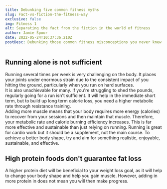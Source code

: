 ```yaml
---
title: Debunking five common fitness myths
slug: Fact-vs-fiction-the-fitness-way
exclusive: false
img: Fitness 1
alt: Separating the fact from the fiction in the world of fitness
author: Jamie Spoor
date: 2022-05-24T10:37:36.210Z
postDesc: Debunking those common fitness misconceptions you never knew existed
---
```

## Running alone is not sufficient

Running several times per week is very challenging on the body. It places your joints under enormous strain due to the consistent impact of you hitting the ground, particularly when you run on hard surfaces.\
It is also unachievable for many. If you're struggling to shed the pounds, regularly going for a run isn't sufficient.  It will help in the immediate short term, but to build up long term calorie loss, you need a higher metabolic rate through resistance training. \
Adding more muscle means that your body requires more energy (calories) to recover from your sessions and then maintain that muscle. Therefore, your metabolic rate and calorie burning efficiency increases. This is far more effective and sustainable than just relying on running. Running is great for cardio work but it should be a supplement, not the main course.  To achieve a better body shape, try and aim for something realistic, enjoyable, sustainable, and effective. 

## High protein foods don't guarantee fat loss

A higher protein diet will be beneficial to your weight loss goal, as it will help to change your body shape and help you gain muscle. However, adding in more protein in does not mean you will then make progress.